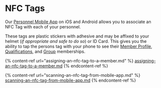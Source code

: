 # NFC Tags

Our [Personnel Mobile App](../../personnel-and-training/personnel-and-training-app/) on iOS and Android allows you to associate an NFC Tag with each of your personnel.

These tags are plastic stickers with adhesive and may be affixed to your helmet (_if appropriate and safe to do so_) or ID Card.  This gives you the ability to tap the persons tag with your phone to see their [Member Profile](../../personnel-and-training/members/member-profile-fields.md), [Qualifications](../../personnel-and-training/qualifications/), and [Group](../../personnel-and-training/groups/) memberships.

{% content-ref url="assigning-an-nfc-tag-to-a-member.md" %}
[assigning-an-nfc-tag-to-a-member.md](assigning-an-nfc-tag-to-a-member.md)
{% endcontent-ref %}

{% content-ref url="scanning-an-nfc-tag-from-mobile-app.md" %}
[scanning-an-nfc-tag-from-mobile-app.md](scanning-an-nfc-tag-from-mobile-app.md)
{% endcontent-ref %}
